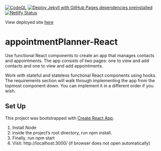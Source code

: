 [![CodeQL](https://github.com/SOliv1/appointmentPlanner-React/actions/workflows/codeql-analysis.yml/badge.svg)](https://github.com/SOliv1/appointmentPlanner-React/actions/workflows/codeql-analysis.yml)
[![Deploy Jekyll with GitHub Pages dependencies preinstalled](https://github.com/SOliv1/appointmentPlanner-React/actions/workflows/jekyll-gh-pages.yml/badge.svg)](https://github.com/SOliv1/appointmentPlanner-React/actions/workflows/jekyll-gh-pages.yml)
[![Netlify Status](https://api.netlify.com/api/v1/badges/0f07f825-7303-48b6-936e-9009f92d8716/deploy-status?branch=master)](https://app.netlify.com/sites/appointment-planners/deploys)

View deployed site [here](https://appointment-planners.netlify.app/contacts)
 # appointmentPlanner-React
Use functional React components to create an app that manages contacts and appointments. The app consists of two pages: one to view and add contacts and one to view and add appointments.

Work with stateful and stateless functional React components using hooks. The requirements section will walk through implementing the app from the topmost component down. You can implement it in a different order if you wish.

## Set Up

This project was bootstrapped with [Create React App](https://github.com/facebook/create-react-app).

1)  Install Node
1)  inside the project’s root directory, run npm install. 
1)  Finally, run npm start
1)  Visit: http://localhost:3000/  (if browser does not open automatically)
  
